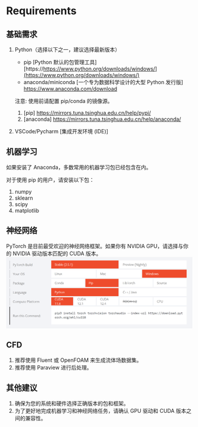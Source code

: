# Requirements

## 基础需求
1. Python（选择以下之一，建议选择最新版本）
   * pip [Python 默认的包管理工具]
      [https://https://www.python.org/downloads/windows/](https://www.python.org/downloads/windows/)
   * anaconda/miniconda  [一个专为数据科学设计的大型 Python 发行版]
      https://www.anaconda.com/download

   注意: 使用前请配置 pip/conda 的镜像源。
   1. [pip] https://mirrors.tuna.tsinghua.edu.cn/help/pypi/
   2. [anaconda] https://mirrors.tuna.tsinghua.edu.cn/help/anaconda/
2. VSCode/Pycharm [集成开发环境 (IDE)]

## 机器学习
如果安装了 Anaconda，多数常用的机器学习包已经包含在内。

对于使用 pip 的用户，请安装以下包：
1. numpy
2. sklearn
3. scipy
4. matplotlib

## 神经网络
PyTorch 是目前最受欢迎的神经网络框架。如果你有 NVIDIA GPU，请选择与你的 NVIDIA 驱动版本匹配的 CUDA 版本。
![alt text](src/images/image.png)

## CFD
1. 推荐使用 Fluent 或 OpenFOAM 来生成流体场数据集。
2. 推荐使用 Paraview 进行后处理。

## 其他建议
1. 确保为您的系统和硬件选择正确版本的包和框架。
2. 为了更好地完成机器学习和神经网络任务，请确认 GPU 驱动和 CUDA 版本之间的兼容性。